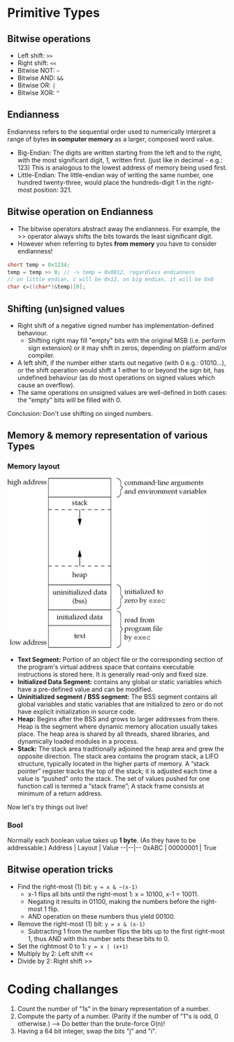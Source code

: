 # Primitive Types

## Bitwise operations
- Left shift: `>>`
- Right shift: `<<`
- Bitwise NOT: `~`
- Bitwise AND: `&&`
- Bitwise OR: `|`
- Bitwise XOR: `^`

## Endianness
Endianness refers to the sequential order used to numerically interpret a range of bytes **in computer memory** as a larger, composed word value.
- Big-Endian: The digits are written starting from the left and to the right, with the most significant digit, 1, written first. (just like in decimal - e.g.: 123) This is analogous to the lowest address of memory being used first.
- Little-Endian: The little-endian way of writing the same number, one hundred twenty-three, would place the hundreds-digit 1 in the right-most position: 321.

## Bitwise operation on Endianness
- The bitwise operators abstract away the endianness. For example, the >> operator always shifts the bits towards the least significant digit.
- However when referring to bytes **from memory** you have to consider endianness!
```cpp
short temp = 0x1234;
temp = temp >> 8; // -> temp = 0x0012, regardless endianness
// on little endian, c will be 0x12, on big endian, it will be 0x0
char c=((char*)&temp)[0];
```

## Shifting (un)signed values
- Right shift of a negative signed number has implementation-defined behaviour.
  - Shifting right may fill "empty" bits with the original MSB (i.e. perform sign extension) or it may shift in zeros, depending on platform and/or compiler.
- A left shift, if the number either starts out negative (with 0 e.g.: 01010...), or the shift operation would shift a 1 either to or beyond the sign bit, has undefined behaviour (as do most operations on signed values which cause an overflow).
- The same operations on unsigned values are well-defined in both cases: the "empty" bits will be filled with 0.

Conclusion: Don't use shifting on singed numbers.

## Memory & memory representation of various Types
### Memory layout
![Memory Layout](Chapters/PrimitiveTypes/Memory.png)
- **Text Segment:** Portion of an object file or the corresponding section of the program's virtual address space that contains executable instructions is stored here. It is generally read-only and fixed size.
- **Initialized Data Segment:** contains any global or static variables which have a pre-defined value and can be modified.
- **Uninitialized segment / BSS segment:** The BSS segment contains all global variables and static variables that are initialized to zero or do not have explicit initialization in source code.
- **Heap:** Begins after the BSS and grows to larger addresses from there. Heap is the segment where dynamic memory allocation usually takes place. The heap area is shared by all threads, shared libraries, and dynamically loaded modules in a process.
- **Stack:** The stack area traditionally adjoined the heap area and grew the opposite direction. The stack area contains the program stack, a LIFO structure, typically located in the higher parts of memory. A “stack pointer” register tracks the top of the stack; it is adjusted each time a value is “pushed” onto the stack. The set of values pushed for one function call is termed a “stack frame”; A stack frame consists at minimum of a return address.

Now let's try things out live!



### Bool
Normally each boolean value takes up **1 byte**. (As they have to be addressable.)
Address  | Layout | Value
--|--|--
0xABC | 00000001 | True

## Bitwise operation tricks
- Find the right-most (1) bit: `y = x & ~(x-1)`
  - x-1 flips all bits until the right-most 1: x = 10100, x-1 = 10011.
  - Negating it results in 01100, making the numbers before the right-most 1 flip.
  - AND operation on these numbers thus yield 00100.
- Remove the right-most (1) bit: `y = x & (x-1)`
  - Subtracting 1 from the number flips the bits up to the first right-most 1, thus AND with this number sets these bits to 0.
- Set the rightmost 0 to 1: `y = x | (x+1)`
- Multiply by 2: Left shift <<
- Divide by 2: Right shift >>

# Coding challanges
1. Count the number of "1s" in the binary representation of a number.
2. Compute the party of a number. (Parity if the number of "1"s is odd, 0 otherwise.) --> Do better than the brute-force O(n)!
3. Having a 64 bit integer, swap the bits "j" and "i".
